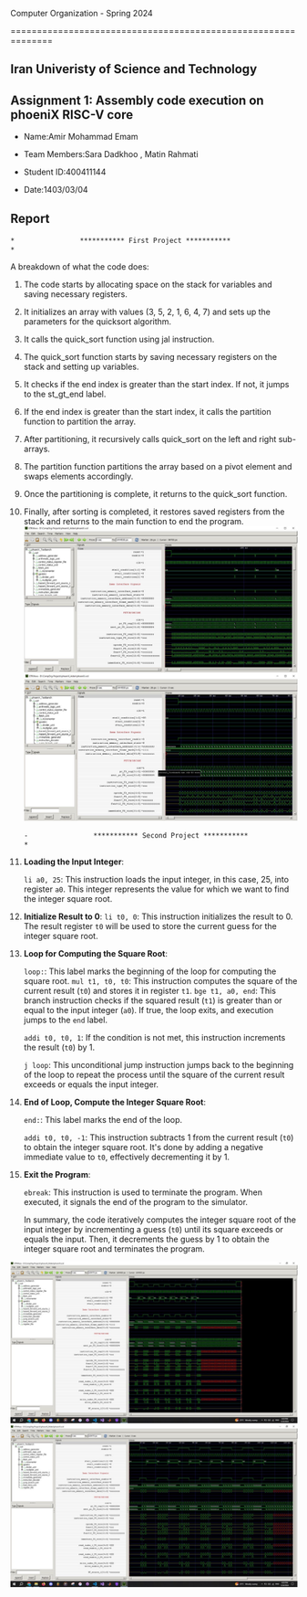 Computer Organization - Spring 2024

==============================================================

## Iran Univeristy of Science and Technology

## Assignment 1: Assembly code execution on phoeniX RISC-V core

- Name:Amir Mohammad Emam

- Team Members:Sara Dadkhoo , Matin Rahmati

- Student ID:400411144

- Date:1403/03/04

## Report

    *                *********** First Project ***********                *

A breakdown of what the code does:

1.  The code starts by allocating space on the stack for variables and saving necessary registers.

2.  It initializes an array with values (3, 5, 2, 1, 6, 4, 7) and sets up the parameters for the quicksort algorithm.

3.  It calls the quick_sort function using jal instruction.

4.  The quick_sort function starts by saving necessary registers on the stack and setting up variables.

5.  It checks if the end index is greater than the start index. If not, it jumps to the st_gt_end label.

6.  If the end index is greater than the start index, it calls the partition function to partition the array.

7.  After partitioning, it recursively calls quick_sort on the left and right sub-arrays.

8.  The partition function partitions the array based on a pivot element and swaps elements accordingly.

9.  Once the partitioning is complete, it returns to the quick_sort function.

10. Finally, after sorting is completed, it restores saved registers from the stack and returns to the main function to end the program.
    ![alt text](Zoomed-out-quickSort.png)
    ![alt text](Zoomed-in-quickSort.png)

        -                *********** Second Project ***********                *

11. **Loading the Input Integer**:

    `li a0, 25`: This instruction loads the input integer, in this case, 25, into register `a0`.
    This integer represents the value for which we want to find the integer square root.

12. **Initialize Result to 0**:
    `li t0, 0`: This instruction initializes the result to 0. The result register `t0` will be
    used to store the current guess for the integer square root.

13. **Loop for Computing the Square Root**:

    `loop:`: This label marks the beginning of the loop for computing the square root.
    `mul t1, t0, t0`: This instruction computes the square of the current result (`t0`) and
    stores it in register `t1`.
    `bge t1, a0, end`: This branch instruction checks if the squared result (`t1`) is greater
    than or equal to the input integer (`a0`). If true, the loop exits, and execution jumps
    to the `end` label.

    `addi t0, t0, 1`: If the condition is not met, this instruction increments the result (`t0`)
    by 1.

    `j loop`: This unconditional jump instruction jumps back to the beginning of the loop to repeat
    the process until the square of the current result exceeds or equals the input integer.

14. **End of Loop, Compute the Integer Square Root**:

    `end:`: This label marks the end of the loop.

    `addi t0, t0, -1`: This instruction subtracts 1 from the current result (`t0`) to obtain the
    integer square root. It's done by adding a negative immediate value to `t0`, effectively
    decrementing it by 1.

15. **Exit the Program**:

    `ebreak`: This instruction is used to terminate the program. When executed, it signals the
    end of the program to the simulator.

    In summary, the code iteratively computes the integer square root of the input integer by
    incrementing a guess (`t0`) until its square exceeds or equals the input. Then, it decrements
    the guess by 1 to obtain the integer square root and terminates the program.

![alt text](fullViewIntegerRoot.png)
![alt text](zoomedIntegerRootWaveForm.png)
